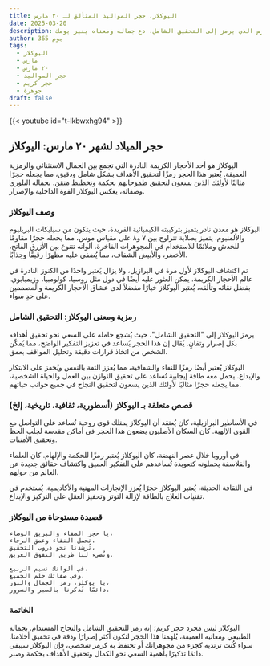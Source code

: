 ```yaml
---
title: اليوكلاز، حجر المواليد المتألق لـ ٢٠ مارس
date: 2025-03-20
description: اشعر بأهمية اليوكلاز، حجر المواليد لـ ٢٠ مارس الذي يرمز إلى التحقيق الشامل. دع جماله ومعناه ينير يومك.
author: 365 يوم
tags:
  - اليوكلاز
  - مارس
  - ٢٠ مارس
  - حجر المواليد
  - حجر كريم
  - جوهرة
draft: false
---
```


{{< youtube id="t-lkbwxhg94" >}}

## حجر الميلاد لشهر ٢٠ مارس: اليوكلاز

اليوكلاز هو أحد الأحجار الكريمة النادرة التي تجمع بين الجمال الاستثنائي والرمزية العميقة. يُعتبر هذا الحجر رمزًا لتحقيق الأهداف بشكل شامل ودقيق، مما يجعله حجرًا مثاليًا لأولئك الذين يسعون لتحقيق طموحاتهم بحكمة وتخطيط متقن. بجماله البلوري وصفائه، يعكس اليوكلاز القوة الداخلية والإصرار.

### وصف اليوكلاز

اليوكلاز هو معدن نادر يتميز بتركيبته الكيميائية الفريدة، حيث يتكون من سيليكات البريليوم والألمنيوم. يتميز بصلابة تتراوح بين ٧ و٨ على مقياس موس، مما يجعله حجرًا مقاومًا للخدش وملائمًا للاستخدام في المجوهرات الفاخرة. ألوانه تتنوع بين الأزرق الفاتح، الأخضر، والأبيض الشفاف، مما يُضفي عليه مظهرًا رقيقًا وجذابًا.

تم اكتشاف اليوكلاز لأول مرة في البرازيل، ولا يزال يُعتبر واحدًا من الكنوز النادرة في عالم الأحجار الكريمة. يمكن العثور عليه أيضًا في دول مثل روسيا، كولومبيا، وزيمبابوي. بفضل نقائه وتألقه، يُعتبر اليوكلاز خيارًا مفضلاً لدى عشاق الأحجار الكريمة والمصممين على حدٍ سواء.

### رمزية ومعنى اليوكلاز: التحقيق الشامل

يرمز اليوكلاز إلى "التحقيق الشامل"، حيث يُشجع حامله على السعي نحو تحقيق أهدافه بكل إصرار وتفانٍ. يُقال إن هذا الحجر يُساعد في تعزيز التفكير الواضح، مما يُمكّن الشخص من اتخاذ قرارات دقيقة وتحليل المواقف بعمق.

اليوكلاز يُعتبر أيضًا رمزًا للنقاء والشفافية، مما يُعزز الثقة بالنفس ويُحفز على الابتكار والإبداع. يحمل معه طاقة إيجابية تُساعد على تحقيق التوازن بين العمل والحياة الشخصية، مما يجعله حجرًا مثاليًا لأولئك الذين يسعون لتحقيق النجاح في جميع جوانب حياتهم.

### قصص متعلقة بـ اليوكلاز (أسطورية، ثقافية، تاريخية، إلخ)

في الأساطير البرازيلية، كان يُعتقد أن اليوكلاز يمتلك قوى روحية تُساعد على التواصل مع القوى الإلهية. كان السكان الأصليون يضعون هذا الحجر في أماكن مقدسة لجلب الحظ وتحقيق الأمنيات.

في أوروبا خلال عصر النهضة، كان اليوكلاز يُعتبر رمزًا للحكمة والإلهام. كان العلماء والفلاسفة يحملونه كتعويذة تُساعدهم على التفكير العميق واكتشاف حقائق جديدة عن العالم من حولهم.

في الثقافة الحديثة، يُعتبر اليوكلاز حجرًا يُعزز الإنجازات المهنية والأكاديمية. يُستخدم في تقنيات العلاج بالطاقة لإزالة التوتر وتحفيز العقل على التركيز والإبداع.

### قصيدة مستوحاة من اليوكلاز

```
يا حجر الصفاء والبريق الوضاء،  
تحمل النقاء وعمق الرجاء.  
تُرشدنا نحو دروب التحقيق،  
وتُضيء لنا طريق التفوق العريق.

في ألوانك نسيم الربيع،  
وفي صفائك حلم الجميع.  
يا يوكلز، رمز الجمال والنور،  
دائمًا تُذكرنا بالصبر والسرور.
```

### الخاتمة

اليوكلاز ليس مجرد حجر كريم؛ إنه رمز للتحقيق الشامل والنجاح المستدام. بجماله الطبيعي ومعانيه العميقة، يُلهمنا هذا الحجر لنكون أكثر إصرارًا ودقة في تحقيق أحلامنا. سواء كُنت ترتديه كجزء من مجوهراتك أو تحتفظ به كرمز شخصي، فإن اليوكلاز سيبقى دائمًا تذكيرًا بأهمية السعي نحو الكمال وتحقيق الأهداف بحكمة وصبر.